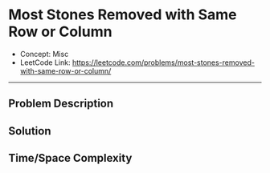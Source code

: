 # Most Stones Removed with Same Row or Column

- Concept: Misc
- LeetCode Link: https://leetcode.com/problems/most-stones-removed-with-same-row-or-column/

---

## Problem Description

## Solution

## Time/Space Complexity

